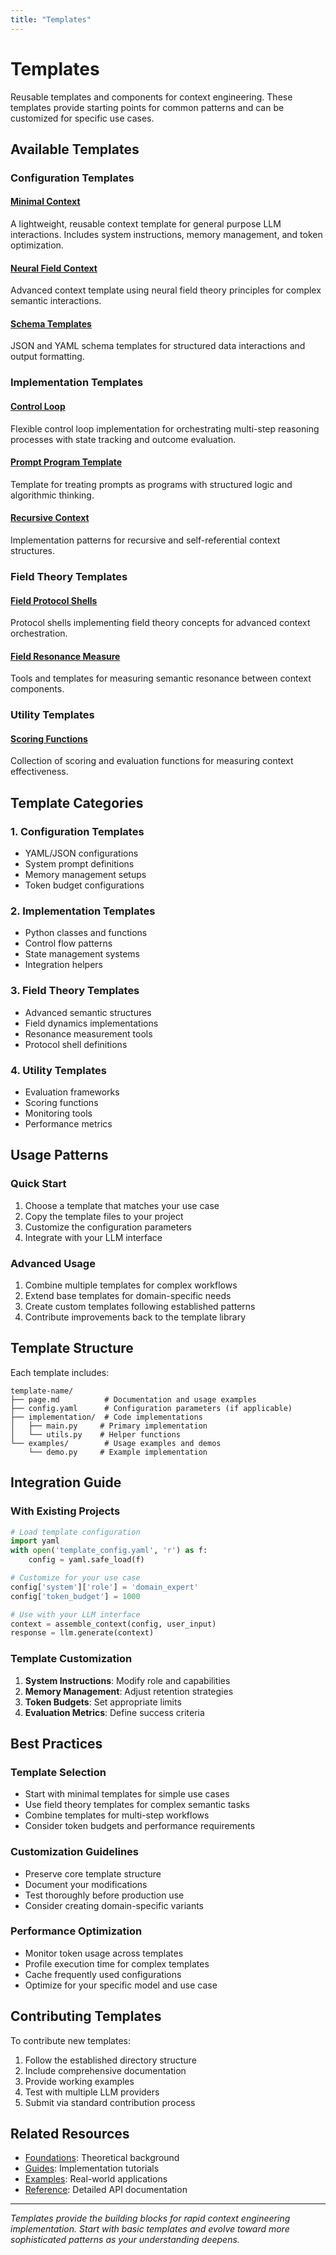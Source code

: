 ```yaml
---
title: "Templates"
---
```


# Templates

Reusable templates and components for context engineering. These templates provide starting points for common patterns and can be customized for specific use cases.

## Available Templates

### Configuration Templates

#### [Minimal Context](/docs/templates/minimal-context)
A lightweight, reusable context template for general purpose LLM interactions. Includes system instructions, memory management, and token optimization.

#### [Neural Field Context](/docs/templates/neural-field-context)
Advanced context template using neural field theory principles for complex semantic interactions.

#### [Schema Templates](/docs/templates/schema-templates)
JSON and YAML schema templates for structured data interactions and output formatting.

### Implementation Templates

#### [Control Loop](/docs/templates/control-loop)
Flexible control loop implementation for orchestrating multi-step reasoning processes with state tracking and outcome evaluation.

#### [Prompt Program Template](/docs/templates/prompt-program-template)
Template for treating prompts as programs with structured logic and algorithmic thinking.

#### [Recursive Context](/docs/templates/recursive-context)
Implementation patterns for recursive and self-referential context structures.

### Field Theory Templates

#### [Field Protocol Shells](/docs/templates/field-protocol-shells)
Protocol shells implementing field theory concepts for advanced context orchestration.

#### [Field Resonance Measure](/docs/templates/field-resonance-measure)
Tools and templates for measuring semantic resonance between context components.

### Utility Templates

#### [Scoring Functions](/docs/templates/scoring-functions)
Collection of scoring and evaluation functions for measuring context effectiveness.

## Template Categories

### 1. **Configuration Templates**
- YAML/JSON configurations
- System prompt definitions
- Memory management setups
- Token budget configurations

### 2. **Implementation Templates**
- Python classes and functions
- Control flow patterns
- State management systems
- Integration helpers

### 3. **Field Theory Templates**
- Advanced semantic structures
- Field dynamics implementations
- Resonance measurement tools
- Protocol shell definitions

### 4. **Utility Templates**
- Evaluation frameworks
- Scoring functions
- Monitoring tools
- Performance metrics

## Usage Patterns

### Quick Start
1. Choose a template that matches your use case
2. Copy the template files to your project
3. Customize the configuration parameters
4. Integrate with your LLM interface

### Advanced Usage
1. Combine multiple templates for complex workflows
2. Extend base templates for domain-specific needs
3. Create custom templates following established patterns
4. Contribute improvements back to the template library

## Template Structure

Each template includes:

```
template-name/
├── page.md          # Documentation and usage examples
├── config.yaml      # Configuration parameters (if applicable)
├── implementation/  # Code implementations
│   ├── main.py     # Primary implementation
│   └── utils.py    # Helper functions
└── examples/        # Usage examples and demos
    └── demo.py     # Example implementation
```

## Integration Guide

### With Existing Projects
```python
# Load template configuration
import yaml
with open('template_config.yaml', 'r') as f:
    config = yaml.safe_load(f)

# Customize for your use case
config['system']['role'] = 'domain_expert'
config['token_budget'] = 1000

# Use with your LLM interface
context = assemble_context(config, user_input)
response = llm.generate(context)
```

### Template Customization
1. **System Instructions**: Modify role and capabilities
2. **Memory Management**: Adjust retention strategies
3. **Token Budgets**: Set appropriate limits
4. **Evaluation Metrics**: Define success criteria

## Best Practices

### Template Selection
- Start with minimal templates for simple use cases
- Use field theory templates for complex semantic tasks
- Combine templates for multi-step workflows
- Consider token budgets and performance requirements

### Customization Guidelines
- Preserve core template structure
- Document your modifications
- Test thoroughly before production use
- Consider creating domain-specific variants

### Performance Optimization
- Monitor token usage across templates
- Profile execution time for complex templates
- Cache frequently used configurations
- Optimize for your specific model and use case

## Contributing Templates

To contribute new templates:

1. Follow the established directory structure
2. Include comprehensive documentation
3. Provide working examples
4. Test with multiple LLM providers
5. Submit via standard contribution process

## Related Resources

- [Foundations](/docs/foundations): Theoretical background
- [Guides](/docs/guides): Implementation tutorials
- [Examples](/docs/examples): Real-world applications
- [Reference](/docs/reference): Detailed API documentation

---

*Templates provide the building blocks for rapid context engineering implementation. Start with basic templates and evolve toward more sophisticated patterns as your understanding deepens.*